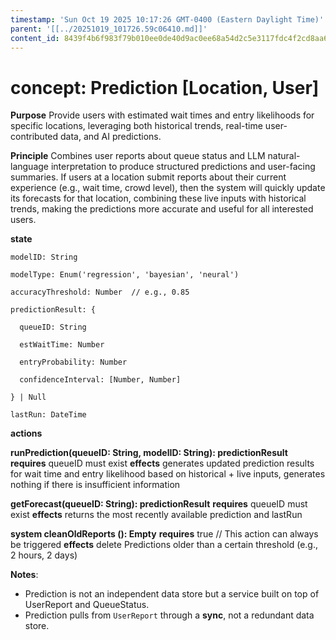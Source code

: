 ```yaml
---
timestamp: 'Sun Oct 19 2025 10:17:26 GMT-0400 (Eastern Daylight Time)'
parent: '[[../20251019_101726.59c06410.md]]'
content_id: 8439f4b6f983f79b010ee0de40d9ac0ee68a54d2c5e3117fdc4f2cd8aa633b76
---
```


# concept: Prediction \[Location, User]

**Purpose** Provide users with estimated wait times and entry likelihoods for specific locations, leveraging both historical trends, real-time user-contributed data, and AI predictions.

**Principle** Combines user reports about queue status and LLM natural-language interpretation
to produce structured predictions and user-facing summaries. If users at a location submit reports about their current experience (e.g., wait time, crowd level), then the system will quickly update its forecasts for that location, combining these live inputs with historical trends, making the predictions more accurate and useful for all interested users.

**state**

```
modelID: String

modelType: Enum('regression', 'bayesian', 'neural')

accuracyThreshold: Number  // e.g., 0.85 

predictionResult: {

  queueID: String

  estWaitTime: Number

  entryProbability: Number

  confidenceInterval: [Number, Number]
  
} | Null

lastRun: DateTime
```

**actions**

**runPrediction(queueID: String, modelID: String): predictionResult**
**requires** queueID must exist
**effects** generates updated prediction results for wait time and entry likelihood based on historical + live inputs, generates nothing if there is insufficient information

**getForecast(queueID: String): predictionResult**
**requires** queueID must exist
**effects** returns the most recently available prediction and lastRun

**system cleanOldReports (): Empty**
**requires** true // This action can always be triggered
**effects** delete Predictions older than a certain threshold (e.g., 2 hours, 2 days)

**Notes**:

* Prediction is not an independent data store but a service built on top of UserReport and QueueStatus.
* Prediction pulls from `UserReport` through a **sync**, not a redundant data store.
